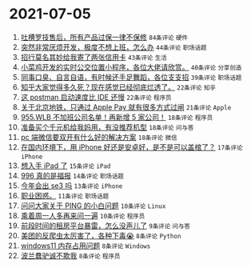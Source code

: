 # 2021-07-05

1. [吐槽罗技售后，所有产品过保一律不保修](https://www.v2ex.com/t/787561) `84条评论` `硬件`
1. [突然非常厌烦开发，极度不想上班，怎么办](https://www.v2ex.com/t/787520) `44条评论` `职场话题`
1. [招行莫名其妙给我寄了两张信用卡](https://www.v2ex.com/t/787551) `43条评论` `生活`
1. [小菜鸡开发的实时公交位置小程序，各位大佬请欣赏。](https://www.v2ex.com/t/787522) `40条评论` `分享创造`
1. [同事口臭、自言自语，有时候还手足舞蹈，各位支支招](https://www.v2ex.com/t/787532) `39条评论` `职场话题`
1. [知乎大家觉得多久死？现在感觉已经彻底烂透了。](https://www.v2ex.com/t/787570) `22条评论` `知乎`
1. [这 postman 启动速度比 IDE 还慢](https://www.v2ex.com/t/787560) `22条评论` `程序员`
1. [关于北京地铁，只通过 Apple Pay 就有很多方式过闸](https://www.v2ex.com/t/787525) `21条评论` `Apple`
1. [955.WLB 不加班公司名单！再新增 5 家公司！](https://www.v2ex.com/t/787553) `18条评论` `程序员`
1. [准备买个千元机给我妈用，有没推荐机型](https://www.v2ex.com/t/787534) `18条评论` `问与答`
1. [pc 端微信要双开有什么好的解决方案](https://www.v2ex.com/t/787526) `18条评论` `微信`
1. [在国内环境下，用 iPhone 好还是安卓好，是不是可以盖棺了？](https://www.v2ex.com/t/787565) `17条评论` `iPhone`
1. [想入手 iPad 了](https://www.v2ex.com/t/787518) `15条评论` `iPad`
1. [996 真的是福报](https://www.v2ex.com/t/787576) `14条评论` `职场话题`
1. [今年会出 se3 吗](https://www.v2ex.com/t/787545) `13条评论` `iPhone`
1. [职业困惑。](https://www.v2ex.com/t/787530) `11条评论` `职场话题`
1. [问问大家关于 PING 的小白问题](https://www.v2ex.com/t/787558) `10条评论` `Linux`
1. [乘着周一人多再来问一遍](https://www.v2ex.com/t/787536) `10条评论` `程序员`
1. [前段时间的租房平台暴雷，怎么没声儿了](https://www.v2ex.com/t/787574) `9条评论` `问与答`
1. [美团的反爬虫太厉害了，各种下毒😭](https://www.v2ex.com/t/787555) `8条评论` `Python`
1. [windows11 内存占用问题](https://www.v2ex.com/t/787548) `8条评论` `Windows`
1. [波兰蠢驴诚不欺我](https://www.v2ex.com/t/787533) `8条评论` `程序员`
